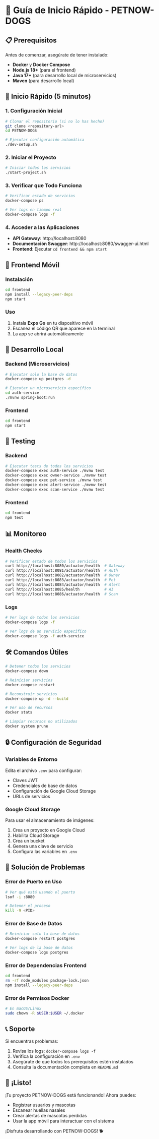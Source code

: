 # 🚀 Guía de Inicio Rápido - PETNOW-DOGS

## 📋 Prerequisitos

Antes de comenzar, asegúrate de tener instalado:

- **Docker** y **Docker Compose**
- **Node.js 18+** (para el frontend)
- **Java 17+** (para desarrollo local de microservicios)
- **Maven** (para desarrollo local)

## 🎯 Inicio Rápido (5 minutos)

### 1. Configuración Inicial

```bash
# Clonar el repositorio (si no lo has hecho)
git clone <repository-url>
cd PETNOW-DOGS

# Ejecutar configuración automática
./dev-setup.sh
```

### 2. Iniciar el Proyecto

```bash
# Iniciar todos los servicios
./start-project.sh
```

### 3. Verificar que Todo Funciona

```bash
# Verificar estado de servicios
docker-compose ps

# Ver logs en tiempo real
docker-compose logs -f
```

### 4. Acceder a las Aplicaciones

- **API Gateway**: http://localhost:8080
- **Documentación Swagger**: http://localhost:8080/swagger-ui.html
- **Frontend**: Ejecutar `cd frontend && npm start`

## 📱 Frontend Móvil

### Instalación

```bash
cd frontend
npm install --legacy-peer-deps
npm start
```

### Uso

1. Instala **Expo Go** en tu dispositivo móvil
2. Escanea el código QR que aparece en la terminal
3. La app se abrirá automáticamente

## 🔧 Desarrollo Local

### Backend (Microservicios)

```bash
# Ejecutar solo la base de datos
docker-compose up postgres -d

# Ejecutar un microservicio específico
cd auth-service
./mvnw spring-boot:run
```

### Frontend

```bash
cd frontend
npm start
```

## 🧪 Testing

### Backend

```bash
# Ejecutar tests de todos los servicios
docker-compose exec auth-service ./mvnw test
docker-compose exec owner-service ./mvnw test
docker-compose exec pet-service ./mvnw test
docker-compose exec alert-service ./mvnw test
docker-compose exec scan-service ./mvnw test
```

### Frontend

```bash
cd frontend
npm test
```

## 📊 Monitoreo

### Health Checks

```bash
# Verificar estado de todos los servicios
curl http://localhost:8080/actuator/health  # Gateway
curl http://localhost:8081/actuator/health  # Auth
curl http://localhost:8082/actuator/health  # Owner
curl http://localhost:8083/actuator/health  # Pet
curl http://localhost:8084/actuator/health  # Alert
curl http://localhost:8085/health           # AI
curl http://localhost:8086/actuator/health  # Scan
```

### Logs

```bash
# Ver logs de todos los servicios
docker-compose logs -f

# Ver logs de un servicio específico
docker-compose logs -f auth-service
```

## 🛠️ Comandos Útiles

```bash
# Detener todos los servicios
docker-compose down

# Reiniciar servicios
docker-compose restart

# Reconstruir servicios
docker-compose up -d --build

# Ver uso de recursos
docker stats

# Limpiar recursos no utilizados
docker system prune
```

## 🔒 Configuración de Seguridad

### Variables de Entorno

Edita el archivo `.env` para configurar:

- Claves JWT
- Credenciales de base de datos
- Configuración de Google Cloud Storage
- URLs de servicios

### Google Cloud Storage

Para usar el almacenamiento de imágenes:

1. Crea un proyecto en Google Cloud
2. Habilita Cloud Storage
3. Crea un bucket
4. Genera una clave de servicio
5. Configura las variables en `.env`

## 🐛 Solución de Problemas

### Error de Puerto en Uso

```bash
# Ver qué está usando el puerto
lsof -i :8080

# Detener el proceso
kill -9 <PID>
```

### Error de Base de Datos

```bash
# Reiniciar solo la base de datos
docker-compose restart postgres

# Ver logs de la base de datos
docker-compose logs postgres
```

### Error de Dependencias Frontend

```bash
cd frontend
rm -rf node_modules package-lock.json
npm install --legacy-peer-deps
```

### Error de Permisos Docker

```bash
# En macOS/Linux
sudo chown -R $USER:$USER ~/.docker
```

## 📞 Soporte

Si encuentras problemas:

1. Revisa los logs: `docker-compose logs -f`
2. Verifica la configuración en `.env`
3. Asegúrate de que todos los prerequisitos estén instalados
4. Consulta la documentación completa en `README.md`

## 🎉 ¡Listo!

¡Tu proyecto PETNOW-DOGS está funcionando! Ahora puedes:

- Registrar usuarios y mascotas
- Escanear huellas nasales
- Crear alertas de mascotas perdidas
- Usar la app móvil para interactuar con el sistema

¡Disfruta desarrollando con PETNOW-DOGS! 🐕 